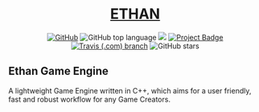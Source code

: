 <!-- Copyright 2020 Nghia Lam -->

<!-- Licensed under the Apache License, Version 2.0 (the "License"); -->
<!-- you may not use this file except in compliance with the License. -->
<!-- You may obtain a copy of the License at -->

<!-- http://www.apache.org/licenses/LICENSE-2.0 -->

<!-- Unless required by applicable law or agreed to in writing, software -->
<!-- distributed under the License is distributed on an "AS IS" BASIS, -->
<!-- WITHOUT WARRANTIES OR CONDITIONS OF ANY KIND, either express or implied. -->
<!-- See the License for the specific language governing permissions and -->
<!-- limitations under the License. -->

<!-- Title -->
<h1 align="center" style="border-bottom: none;">
  <a href="">ETHAN</a>
</h1>

<!-- Badge Images -->
<p align="center">
<a href="https://en.wikipedia.org/wiki/C%2B%2B14"><img alt="GitHub" src="https://img.shields.io/github/license/zznghialamzz/ethan"></a>
<a><img alt="GitHub top language" src="https://img.shields.io/github/languages/top/zznghialamzz/ethan"></a>
<a href="https://www.codacy.com/manual/nghialam12795/Ethan?utm_source=github.com&amp;utm_medium=referral&amp;utm_content=zZnghialamZz/Ethan&amp;utm_campaign=Badge_Grade"><img src="https://app.codacy.com/project/badge/Grade/ec5283c04a2f43a991a48b0dfb0f5b8a"/></a>
<a href="https://ci.appveyor.com/project/zZnghialamZz/ethan/branch/master"><img alt="Project Badge" src="https://ci.appveyor.com/api/projects/status/jwgeh76aya379j2f/branch/master?retina=true"></a>
<a href="https://travis-ci.com/zZnghialamZz/Ethan"><img alt="Travis (.com) branch" src="https://img.shields.io/travis/com/zznghialamzz/ethan/master"></a>
<a><img alt="GitHub stars" src="https://img.shields.io/github/stars/zznghialamzz/ethan?style=social"></a>
</p>

<!-- Contents -->
Ethan Game Engine
-------------------------------------------------------------------------------
A lightweight Game Engine written in C++, which aims for a user friendly, fast
and robust workflow for any Game Creators.
